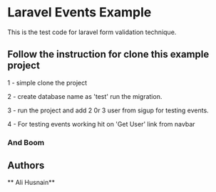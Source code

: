 # Laravel Events Example

This is the test code for laravel form validation technique. 

## Follow the instruction for clone this example project

1 - simple clone the project

2 - create database name as 'test' run the migration.

3 - run the project and add 2 0r 3 user from sigup for testing events.

4 - For testing events working hit on 'Get User' link from navbar

### And Boom

## Authors

 ** Ali Husnain** 
